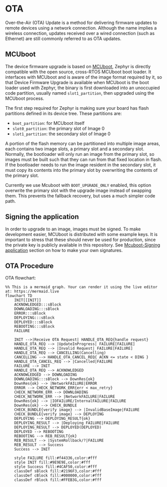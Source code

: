 <!--
Copyright 2024 SECO Mind Srl

SPDX-License-Identifier: Apache-2.0
-->

# OTA
Over-the-Air (OTA) Update is a method for delivering firmware updates to remote devices using a network connection.
Although the name implies a wireless connection, updates received over a wired connection (such as Ethernet) are still
commonly referred to as OTA updates.

## MCUboot
The device firmware upgrade is based on [MCUboot](https://docs.mcuboot.com/readme-zephyr.html), Zephyr is directly
compatible with the open source, cross-RTOS MCUboot boot loader.
It interfaces with MCUboot and is aware of the image format required by it, so that Device Firmware Upgrade is available when MCUboot
is the boot loader used with Zephyr, the binary is first downloaded into an unoccupied code partition,
usually named `slot1_partition`, then upgraded using the MCUboot process.

The first step required for Zephyr is making sure your board has flash partitions defined in its device tree.
These partitions are:

- `boot_partition`: for MCUboot itself
- `slot0_partition`: the primary slot of Image 0
- `slot1_partition`: the secondary slot of Image 0

A portion of the flash memory can be partitioned into multiple image areas, each contains two image slots, a primary slot and a secondary slot. Normally, the bootloader will only run an image from the primary slot, so images must be built such that they can run from that fixed location in flash. If the bootloader needs to run the image resident in the secondary slot, it must copy its contents into the primary slot by overwriting the contents of the primary slot.

Currently we use Mcuboot with `BOOT_UPGRADE_ONLY` enabled, this option overwrite the primary slot with the upgrade image instead of swapping them. This prevents the fallback recovery, but uses a much simpler code path.

## Signing the application
In order to upgrade to an image, images must be signed. To make development easier, MCUboot is distributed with some example keys.
It is important to stress that these should never be used for production, since the private key is publicly available in this repository.
See [Mcuboot-Signing application](https://docs.mcuboot.com/readme-zephyr.html) section on how to make your own signatures.

## OTA Procedure

OTA flowchart:
```mermaid
%% This is a mermaid graph. Your can render it using the live editor at: https://mermaid.live
flowchart TD
    INIT[[INIT]]
    ACKNOWLEDGED:::sBlock
    DOWNLOADING:::sBlock
    ERROR:::sBlock
    DEPLOYING:::sBlock
    DEPLOYED:::sBlock
    REBOOTING:::sBlock
    FAILURE

    INIT -->|Receive OTA Request| HANDLE_OTA_REQ{handle request}
    HANDLE_OTA_REQ --> |UpdateInProgress| FAILURE[FAILURE]
    HANDLE_OTA_REQ --> |Invalid Request| FAILURE[FAILURE]
    HANDLE_OTA_REQ --> CANCELLING(Cancelling)
    CANCELLING --> HANDLE_OTA_CANCEL_REQ{ ACKN <= state < DING }
    HANDLE_OTA_CANCEL_REQ --> |Cancelled|FAILURE
    FAILURE --> INIT
    HANDLE_OTA_REQ --> ACKNOWLEDGED
    ACKNOWLEDGED --> DOWNLOADING
    DOWNLOADING:::sBlock --> DownRes{ok}
    DownRes{ok} --> |NetworkFAILURE|ERROR
    ERROR --> CHECK_NETWORK_ERR{err < max_retry}
    CHECK_NETWORK_ERR --> DOWNLOADING
    CHECK_NETWORK_ERR --> |NetworkFAILURE|FAILURE
    DownRes{ok} --> |IOFAILURE/InternalFAILURE|FAILURE
    DownRes{ok} --> CHECK_BUNDLE
    CHECK_BUNDLE{verify image} --> |InvalidBaseImage|FAILURE
    CHECK_BUNDLE{verify image} --> DEPLOYING
    DEPLOYING --> DEPLOYING_RESULT{ok}
    DEPLOYING_RESULT --> |Deploying FAILURE|FAILURE
    DEPLOYING_RESULT --> DEPLOYED(DEPLOYED)
    DEPLOYED --> REBOOTING
    REBOOTING --> REB_RESULT{ok}
    REB_RESULT --> |SystemRollback/?|FAILURE
    REB_RESULT --> Success
    Success --> INIT

    style FAILURE fill:#f44336,color:#fff
    style INIT fill:#9E9E9E,color:#fff
    style Success fill:#4CAF50,color:#fff
    classDef sBlock fill:#2196F3,color:#fff
    classDef cBlock fill:#000000,color:#fff
    classDef rBlock fill:#FFEB3G,color:#fff
```
